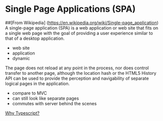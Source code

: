 # Single Page Applications (SPA)
##[From Wikipedia] (https://en.wikipedia.org/wiki/Single-page_application)
A single-page application (SPA) is a web application or web site that fits on a single web page with the goal of providing a user experience similar to that of a desktop application.

* web site
* application
* dynamic

The page does not reload at any point in the process, nor does control transfer to another page, although the location hash or the HTML5 History API can be used to provide the perception and navigability of separate logical pages in the application.

* compare to MVC
* can still look like separate pages
* commutes with server behind the scenes

[Why Typescript?](4.0_why_typescript.md)
